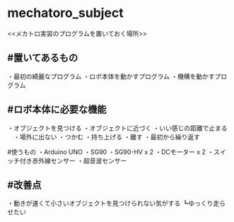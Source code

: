 # mechatoro_subject

<<メカトロ実習のプログラムを置いておく場所>>

#置いてあるもの
---
・最初の綺麗なプログラム
・ロボ本体を動かすプログラム
・機構を動かすプログラム

#ロボ本体に必要な機能
---
・オブジェクトを見つける
・オブジェクトに近づく
・いい感じの距離で止まる
　・場外に出ない
・つかむ
・持ち上げる
・離す
・最初から繰り返す

#使うもの
・Arduino UNO
・SG90
・SG90-HV x 2
・DCモーター x 2
・スイッチ付き赤外線センサー
・超音波センサー

#改善点
---
・動きが速くて小さいオブジェクトを見つけられない気がする
  ┗ゆっくり走らせたい
